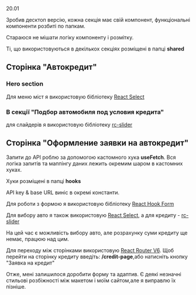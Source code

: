 20.01

Зробив десктоп версію, кожна секція має свій компонент, функціональні компоненти розбиті по папкам.

Стараюся не мішати логіку компоненту і розмітку.

Ті, що використовуються в декількох секціях розміщені в папці **shared**

## Сторінка "Автокредит"

### Hero section

Для меню міст я використовую бібліотеку [React Select](https://react-select.com/home)

### В секції "Подбор автомобиля под условия кредита"

для слайдерів я використовую бібліотеку [rc-slider](https://react-component.github.io/slider/?path=/story/rc-slider--readme)

## Сторінка "Оформление заявки на автокредит"

Запити до API роблю за допомогою кастомного хука **useFetch**. Вся логіка запитів та маппінгу даних лежить окремим шаром в кастомних хуках.

Хуки розміщені в папці **hooks**

API key & base URL виніс в окремі константи.

Для роботи з формою я використовую бібліотеку [React Hook Form](https://react-hook-form.com/)

Для вибору авто я також використовую [React Select](https://react-select.com/home), а для кредиту - [rc-slider](https://react-component.github.io/slider/?path=/story/rc-slider--readme)

На цей час є можливість вибору авто, але розрахунку суми кредиту ще немає, працюю над цим.

Для переходу між сторінками використовую [React Router V6](https://reactrouter.com/). Щоб перейти на сторінку кредиту введіть: **/credit-page**,або натисніть кнопку "Заявка на кредит"

Отже, мені залишилося доробити форму та адаптив.
Є деякі незначні стильові розбіжності між макетом і моїм сайтом,але я виправлю їх пізніше.
